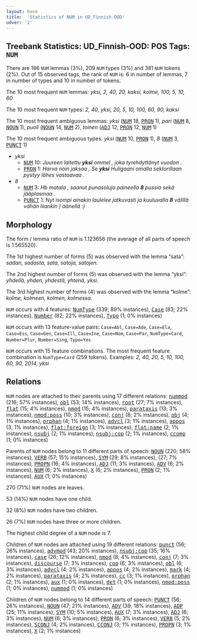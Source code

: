```yaml
---
layout: base
title:  'Statistics of NUM in UD_Finnish-OOD'
udver: '2'
---
```


## Treebank Statistics: UD_Finnish-OOD: POS Tags: `NUM`

There are 186 `NUM` lemmas (3%), 209 `NUM` types (3%) and 381 `NUM` tokens (2%).
Out of 15 observed tags, the rank of `NUM` is: 6 in number of lemmas, 7 in number of types and 10 in number of tokens.

The 10 most frequent `NUM` lemmas: <em>yksi, 2, 40, 20, kaksi, kolme, 100, 5, 10, 60</em>

The 10 most frequent `NUM` types:  <em>2, 40, yksi, 20, 5, 10, 100, 60, 90, kaksi</em>

The 10 most frequent ambiguous lemmas: <em>yksi</em> (<tt><a href="fi_ood-pos-NUM.html">NUM</a></tt> 18, <tt><a href="fi_ood-pos-PRON.html">PRON</a></tt> 1), <em>pari</em> (<tt><a href="fi_ood-pos-NUM.html">NUM</a></tt> 8, <tt><a href="fi_ood-pos-NOUN.html">NOUN</a></tt> 1), <em>puoli</em> (<tt><a href="fi_ood-pos-NOUN.html">NOUN</a></tt> 14, <tt><a href="fi_ood-pos-NUM.html">NUM</a></tt> 2), <em>toinen</em> (<tt><a href="fi_ood-pos-ADJ.html">ADJ</a></tt> 12, <tt><a href="fi_ood-pos-PRON.html">PRON</a></tt> 12, <tt><a href="fi_ood-pos-NUM.html">NUM</a></tt> 1)

The 10 most frequent ambiguous types:  <em>yksi</em> (<tt><a href="fi_ood-pos-NUM.html">NUM</a></tt> 10, <tt><a href="fi_ood-pos-PRON.html">PRON</a></tt> 1), <em>8</em> (<tt><a href="fi_ood-pos-NUM.html">NUM</a></tt> 3, <tt><a href="fi_ood-pos-PUNCT.html">PUNCT</a></tt> 1)


* <em>yksi</em>
  * <tt><a href="fi_ood-pos-NUM.html">NUM</a></tt> 10: <em>Juureen laitettu <b>yksi</b> ommel , joka tyrehdyttänyt vuodon .</em>
  * <tt><a href="fi_ood-pos-PRON.html">PRON</a></tt> 1: <em>Harva noin jaksaa , Se <b>yksi</b> Huligaani omalla sektorillaan pystyy lähes vastaavaa .</em>
* <em>8</em>
  * <tt><a href="fi_ood-pos-NUM.html">NUM</a></tt> 3: <em>Hb matala , saanut punasoluja paineella <b>8</b> pussia sekä jääplasmaa .</em>
  * <tt><a href="fi_ood-pos-PUNCT.html">PUNCT</a></tt> 1: <em>Nyt isompi ainakin laulelee jatkuvasti ja kuuluvalla <b>8</b> välillä vähän liiankin ) äänellä :)</em>

## Morphology

The form / lemma ratio of `NUM` is 1.123656 (the average of all parts of speech is 1.565520).

The 1st highest number of forms (5) was observed with the lemma “sata”: <em>sadan, sadasta, sata, satoja, satojen</em>.

The 2nd highest number of forms (5) was observed with the lemma “yksi”: <em>yhdellä, yhden, yhdestä, yhtenä, yksi</em>.

The 3rd highest number of forms (4) was observed with the lemma “kolme”: <em>kolme, kolmeen, kolmen, kolmessa</em>.

`NUM` occurs with 4 features: <tt><a href="fi_ood-feat-NumType.html">NumType</a></tt> (339; 89% instances), <tt><a href="fi_ood-feat-Case.html">Case</a></tt> (83; 22% instances), <tt><a href="fi_ood-feat-Number.html">Number</a></tt> (82; 22% instances), <tt><a href="fi_ood-feat-Typo.html">Typo</a></tt> (1; 0% instances)

`NUM` occurs with 13 feature-value pairs: `Case=Abl`, `Case=Ade`, `Case=Ela`, `Case=Ess`, `Case=Gen`, `Case=Ill`, `Case=Ine`, `Case=Nom`, `Case=Par`, `NumType=Card`, `Number=Plur`, `Number=Sing`, `Typo=Yes`

`NUM` occurs with 15 feature combinations.
The most frequent feature combination is `NumType=Card` (259 tokens).
Examples: <em>2, 40, 20, 5, 10, 100, 60, 90, 2014, yksi</em>


## Relations

`NUM` nodes are attached to their parents using 17 different relations: <tt><a href="fi_ood-dep-nummod.html">nummod</a></tt> (216; 57% instances), <tt><a href="fi_ood-dep-obl.html">obl</a></tt> (53; 14% instances), <tt><a href="fi_ood-dep-root.html">root</a></tt> (27; 7% instances), <tt><a href="fi_ood-dep-flat.html">flat</a></tt> (15; 4% instances), <tt><a href="fi_ood-dep-nmod.html">nmod</a></tt> (15; 4% instances), <tt><a href="fi_ood-dep-parataxis.html">parataxis</a></tt> (13; 3% instances), <tt><a href="fi_ood-dep-nmod-poss.html">nmod:poss</a></tt> (10; 3% instances), <tt><a href="fi_ood-dep-conj.html">conj</a></tt> (8; 2% instances), <tt><a href="fi_ood-dep-obj.html">obj</a></tt> (4; 1% instances), <tt><a href="fi_ood-dep-orphan.html">orphan</a></tt> (4; 1% instances), <tt><a href="fi_ood-dep-advcl.html">advcl</a></tt> (3; 1% instances), <tt><a href="fi_ood-dep-appos.html">appos</a></tt> (3; 1% instances), <tt><a href="fi_ood-dep-flat-foreign.html">flat:foreign</a></tt> (3; 1% instances), <tt><a href="fi_ood-dep-flat-name.html">flat:name</a></tt> (2; 1% instances), <tt><a href="fi_ood-dep-nsubj.html">nsubj</a></tt> (2; 1% instances), <tt><a href="fi_ood-dep-nsubj-cop.html">nsubj:cop</a></tt> (2; 1% instances), <tt><a href="fi_ood-dep-ccomp.html">ccomp</a></tt> (1; 0% instances)

Parents of `NUM` nodes belong to 11 different parts of speech: <tt><a href="fi_ood-pos-NOUN.html">NOUN</a></tt> (220; 58% instances), <tt><a href="fi_ood-pos-VERB.html">VERB</a></tt> (57; 15% instances), <tt><a href="fi_ood-pos-SYM.html">SYM</a></tt> (29; 8% instances),  (27; 7% instances), <tt><a href="fi_ood-pos-PROPN.html">PROPN</a></tt> (16; 4% instances), <tt><a href="fi_ood-pos-ADJ.html">ADJ</a></tt> (11; 3% instances), <tt><a href="fi_ood-pos-ADV.html">ADV</a></tt> (6; 2% instances), <tt><a href="fi_ood-pos-NUM.html">NUM</a></tt> (6; 2% instances), <tt><a href="fi_ood-pos-X.html">X</a></tt> (6; 2% instances), <tt><a href="fi_ood-pos-PRON.html">PRON</a></tt> (2; 1% instances), <tt><a href="fi_ood-pos-AUX.html">AUX</a></tt> (1; 0% instances)

270 (71%) `NUM` nodes are leaves.

53 (14%) `NUM` nodes have one child.

32 (8%) `NUM` nodes have two children.

26 (7%) `NUM` nodes have three or more children.

The highest child degree of a `NUM` node is 7.

Children of `NUM` nodes are attached using 19 different relations: <tt><a href="fi_ood-dep-punct.html">punct</a></tt> (56; 26% instances), <tt><a href="fi_ood-dep-advmod.html">advmod</a></tt> (43; 20% instances), <tt><a href="fi_ood-dep-nsubj-cop.html">nsubj:cop</a></tt> (35; 16% instances), <tt><a href="fi_ood-dep-case.html">case</a></tt> (26; 12% instances), <tt><a href="fi_ood-dep-nmod.html">nmod</a></tt> (8; 4% instances), <tt><a href="fi_ood-dep-conj.html">conj</a></tt> (7; 3% instances), <tt><a href="fi_ood-dep-discourse.html">discourse</a></tt> (7; 3% instances), <tt><a href="fi_ood-dep-cop.html">cop</a></tt> (6; 3% instances), <tt><a href="fi_ood-dep-obl.html">obl</a></tt> (6; 3% instances), <tt><a href="fi_ood-dep-advcl.html">advcl</a></tt> (4; 2% instances), <tt><a href="fi_ood-dep-appos.html">appos</a></tt> (4; 2% instances), <tt><a href="fi_ood-dep-mark.html">mark</a></tt> (4; 2% instances), <tt><a href="fi_ood-dep-parataxis.html">parataxis</a></tt> (4; 2% instances), <tt><a href="fi_ood-dep-cc.html">cc</a></tt> (3; 1% instances), <tt><a href="fi_ood-dep-orphan.html">orphan</a></tt> (2; 1% instances), <tt><a href="fi_ood-dep-aux.html">aux</a></tt> (1; 0% instances), <tt><a href="fi_ood-dep-det.html">det</a></tt> (1; 0% instances), <tt><a href="fi_ood-dep-nmod-poss.html">nmod:poss</a></tt> (1; 0% instances), <tt><a href="fi_ood-dep-nummod.html">nummod</a></tt> (1; 0% instances)

Children of `NUM` nodes belong to 14 different parts of speech: <tt><a href="fi_ood-pos-PUNCT.html">PUNCT</a></tt> (56; 26% instances), <tt><a href="fi_ood-pos-NOUN.html">NOUN</a></tt> (47; 21% instances), <tt><a href="fi_ood-pos-ADV.html">ADV</a></tt> (39; 18% instances), <tt><a href="fi_ood-pos-ADP.html">ADP</a></tt> (25; 11% instances), <tt><a href="fi_ood-pos-SYM.html">SYM</a></tt> (10; 5% instances), <tt><a href="fi_ood-pos-AUX.html">AUX</a></tt> (7; 3% instances), <tt><a href="fi_ood-pos-ADJ.html">ADJ</a></tt> (6; 3% instances), <tt><a href="fi_ood-pos-NUM.html">NUM</a></tt> (6; 3% instances), <tt><a href="fi_ood-pos-PRON.html">PRON</a></tt> (6; 3% instances), <tt><a href="fi_ood-pos-VERB.html">VERB</a></tt> (5; 2% instances), <tt><a href="fi_ood-pos-SCONJ.html">SCONJ</a></tt> (4; 2% instances), <tt><a href="fi_ood-pos-CCONJ.html">CCONJ</a></tt> (3; 1% instances), <tt><a href="fi_ood-pos-PROPN.html">PROPN</a></tt> (3; 1% instances), <tt><a href="fi_ood-pos-X.html">X</a></tt> (2; 1% instances)

